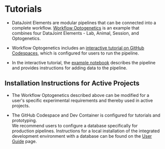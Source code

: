 # Tutorials

+ DataJoint Elements are modular pipelines that can be connected into a complete workflow.  [Workflow Optogenetics](https://github.com/datajoint/workflow-optogenetics) is an example that combines four DataJoint Elements - Lab, Animal, Session, and Optogenetics.

+ Workflow Optogenetics includes an [interactive tutorial on GitHub Codespaces](https://github.com/datajoint/workflow-optogenetics#interactive-tutorial), which is configured for users to run the pipeline.

+ In the interactive tutorial, the [example notebook](https://github.com/datajoint/workflow-optogenetics/tree/main/notebooks/tutorial.ipynb) describes the pipeline and provides instructions for adding data to the pipeline.

## Installation Instructions for Active Projects

+ The Workflow Optogenetics described above can be modified for a user's specific experimental requirements and thereby used in active projects.  

+ The GitHub Codespace and Dev Container is configured for tutorials and prototyping.  
We recommend users to configure a database specifically for production pipelines.  Instructions for a local installation of the integrated development environment with a database can be found on the [User Guide](https://datajoint.com/docs/elements/user-guide/) page.
